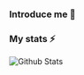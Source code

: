 ### Introduce me 👋

<!--
**HyeongGu0401/HyeongGu0401** is a ✨ _special_ ✨ repository because its `README.md` (this file) appears on your GitHub profile.

Here are some ideas to get you started:

- 🔭 I’m currently working on ...
- 🌱 I’m currently learning ...
- 👯 I’m looking to collaborate on ...
- 🤔 I’m looking for help with ...
- 💬 Ask me about ...
- 📫 How to reach me: ...
- 😄 Pronouns: ...
- ⚡ Fun fact: ...
-->

### My stats ⚡
![Github Stats](https://github-readme-stats.vercel.app/api?username=biud436&show_icons=true)
